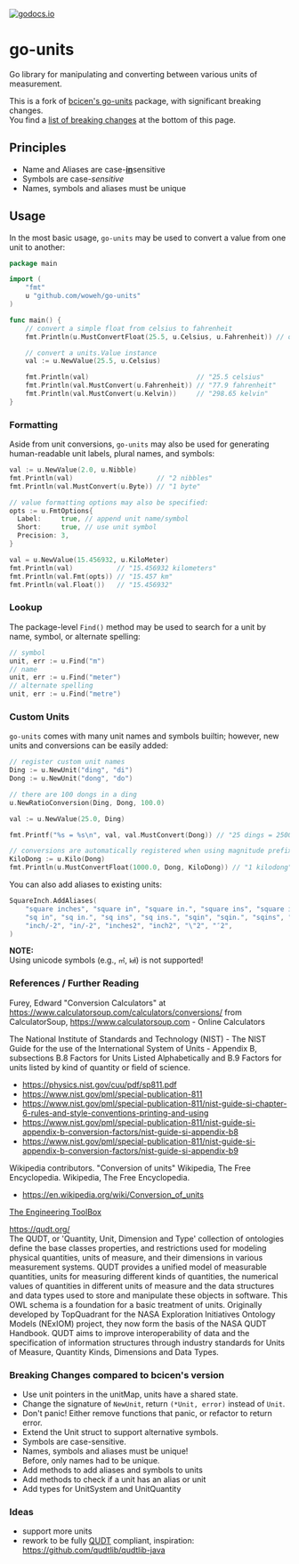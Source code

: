 [![godocs.io](https://godocs.io/github.com/bcicen/go-units?status.svg)](https://godocs.io/github.com/bcicen/go-units)

# go-units

Go library for manipulating and converting between various units of measurement.

This is a fork of [bcicen's go-units](https://github.com/bcicen/go-units) package, with significant breaking changes.  
You find a [list of breaking changes](#breaking-changes-compared-to-bcicens-version) at the bottom of this page.


## Principles
- Name and Aliases are case-<u>**in**</u>sensitive
- Symbols are case-_sensitive_
- Names, symbols and aliases must be unique 


## Usage

In the most basic usage, `go-units` may be used to convert a value from one unit to another:

```go
package main

import (
	"fmt"
	u "github.com/woweh/go-units"
)

func main() {
	// convert a simple float from celsius to fahrenheit
	fmt.Println(u.MustConvertFloat(25.5, u.Celsius, u.Fahrenheit)) // outputs "77.9 fahrenheit"

	// convert a units.Value instance
	val := u.NewValue(25.5, u.Celsius)

	fmt.Println(val)                           // "25.5 celsius"
	fmt.Println(val.MustConvert(u.Fahrenheit)) // "77.9 fahrenheit"
	fmt.Println(val.MustConvert(u.Kelvin))     // "298.65 kelvin"
}
```


### Formatting

Aside from unit conversions, `go-units` may also be used for generating human-readable unit labels, plural names, and symbols:

```go
val := u.NewValue(2.0, u.Nibble)
fmt.Println(val)                     // "2 nibbles"
fmt.Println(val.MustConvert(u.Byte)) // "1 byte"

// value formatting options may also be specified:
opts := u.FmtOptions{
  Label:     true, // append unit name/symbol
  Short:     true, // use unit symbol
  Precision: 3,
}

val = u.NewValue(15.456932, u.KiloMeter)
fmt.Println(val)           // "15.456932 kilometers"
fmt.Println(val.Fmt(opts)) // "15.457 km"
fmt.Println(val.Float())   // "15.456932"
```


### Lookup

The package-level `Find()` method may be used to search for a unit by name, symbol, or alternate spelling:
```go
// symbol
unit, err := u.Find("m")
// name
unit, err := u.Find("meter")
// alternate spelling
unit, err := u.Find("metre")
```


### Custom Units

`go-units` comes with many unit names and symbols builtin; however, new units and conversions can be easily added:

```go
// register custom unit names
Ding := u.NewUnit("ding", "di")
Dong := u.NewUnit("dong", "do")

// there are 100 dongs in a ding
u.NewRatioConversion(Ding, Dong, 100.0)

val := u.NewValue(25.0, Ding)

fmt.Printf("%s = %s\n", val, val.MustConvert(Dong)) // "25 dings = 2500 dongs"

// conversions are automatically registered when using magnitude prefix helper methods
KiloDong := u.Kilo(Dong)
fmt.Println(u.MustConvertFloat(1000.0, Dong, KiloDong)) // "1 kilodong"
```
You can also add aliases to existing units:
```go
SquareInch.AddAliases(
    "square inches", "square in", "square in.", "square ins", "square ins.", "in2", "in^2", "in**2",
    "sq in", "sq in.", "sq ins", "sq ins.", "sqin", "sqin.", "sqins", "□″", "sq inches", "sq inch", "inches/-2",
    "inch/-2", "in/-2", "inches2", "inch2", "\"2", "″2",
)
```

**NOTE:**   
Using unicode symbols (e.g., `㎡`, `㎢`) is not supported!


### References / Further Reading
Furey, Edward "Conversion Calculators" at https://www.calculatorsoup.com/calculators/conversions/ from CalculatorSoup, https://www.calculatorsoup.com - Online Calculators

The National Institute of Standards and Technology (NIST) - The NIST Guide for the use of the International System of Units - Appendix B, subsections B.8 Factors for Units Listed Alphabetically and B.9 Factors for units listed by kind of quantity or field of science.
- https://physics.nist.gov/cuu/pdf/sp811.pdf
- https://www.nist.gov/pml/special-publication-811
- https://www.nist.gov/pml/special-publication-811/nist-guide-si-chapter-6-rules-and-style-conventions-printing-and-using
- https://www.nist.gov/pml/special-publication-811/nist-guide-si-appendix-b-conversion-factors/nist-guide-si-appendix-b8
- https://www.nist.gov/pml/special-publication-811/nist-guide-si-appendix-b-conversion-factors/nist-guide-si-appendix-b9

Wikipedia contributors. "Conversion of units" Wikipedia, The Free Encyclopedia. Wikipedia, The Free Encyclopedia.
- https://en.wikipedia.org/wiki/Conversion_of_units

[The Engineering ToolBox](https://www.engineeringtoolbox.com/)

https://qudt.org/  
The QUDT, or 'Quantity, Unit, Dimension and Type' collection of ontologies define the base classes properties, and restrictions used for modeling physical quantities, units of measure, and their dimensions in various measurement systems. QUDT provides a unified model of measurable quantities, units for measuring different kinds of quantities, the numerical values of quantities in different units of measure and the data structures and data types used to store and manipulate these objects in software. This OWL schema is a foundation for a basic treatment of units. Originally developed by TopQuadrant for the NASA Exploration Initiatives Ontology Models (NExIOM) project, they now form the basis of the NASA QUDT Handbook. QUDT aims to improve interoperability of data and the specification of information structures through industry standards for Units of Measure, Quantity Kinds, Dimensions and Data Types.

### Breaking Changes compared to bcicen's version
- Use unit pointers in the unitMap, units have a shared state.
- Change the signature of `NewUnit`, return `(*Unit, error)` instead of `Unit`.
- Don't panic! Either remove functions that panic, or refactor to return error.
- Extend the Unit struct to support alternative symbols.
- Symbols are case-sensitive.
- Names, symbols and aliases must be unique!  
  Before, only names had to be unique.
- Add methods to add aliases and symbols to units
- Add methods to check if a unit has an alias or unit
- Add types for UnitSystem and UnitQuantity

### Ideas
- support more units
- rework to be fully [QUDT](https://qudt.org/) compliant, inspiration: https://github.com/qudtlib/qudtlib-java
